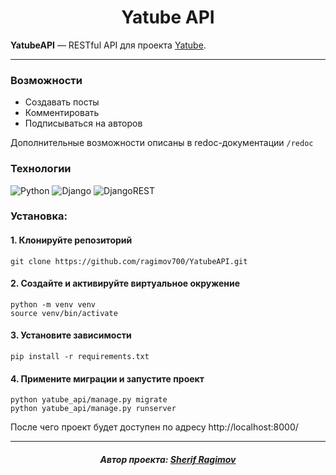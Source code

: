 <h1 align="center">Yatube API</h1>

**YatubeAPI** — RESTful API для проекта [Yatube](https://github.com/ragimov700/Yatube).

---

### Возможности

- Создавать посты
- Комментировать
- Подписываться на авторов

Дополнительные возможности описаны в redoc-документации `/redoc`

### Технологии
![Python](https://img.shields.io/badge/python-3670A0?style=for-the-badge&logo=python&logoColor=ffdd54)
![Django](https://img.shields.io/badge/django-%23092E20.svg?style=for-the-badge&logo=django&logoColor=white)
![DjangoREST](https://img.shields.io/badge/DJANGO-REST-ff1709?style=for-the-badge&logo=django&logoColor=white&color=ff1709&labelColor=gray)

### Установка:

#### 1. Клонируйте репозиторий

```
git clone https://github.com/ragimov700/YatubeAPI.git
```

#### 2. Создайте и активируйте виртуальное окружение

```
python -m venv venv
source venv/bin/activate
```

#### 3. Установите зависимости

```
pip install -r requirements.txt
```

#### 4. Примените миграции и запустите проект

```
python yatube_api/manage.py migrate
python yatube_api/manage.py runserver
```
После чего проект будет доступен по адресу http://localhost:8000/

---
<h5 align="center">Автор проекта: <a href="https://github.com/ragimov700">Sherif Ragimov</a></h5>
